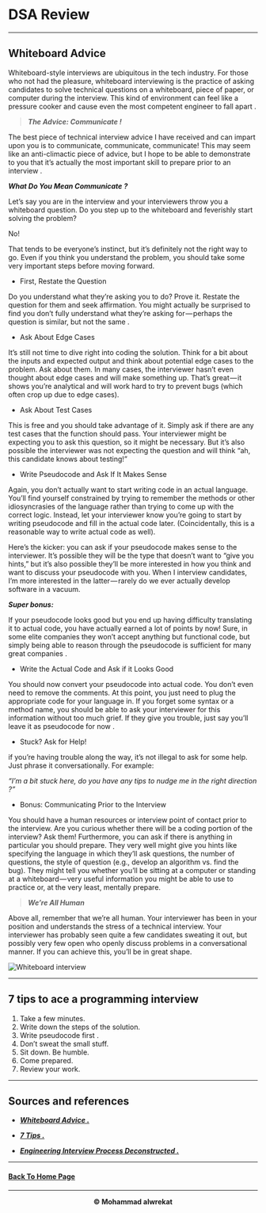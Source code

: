 # DSA Review

---
## Whiteboard Advice

Whiteboard-style interviews are ubiquitous in the tech industry. For those who not had the pleasure, whiteboard interviewing is the practice of asking candidates to solve technical questions on a whiteboard, piece of paper, or computer during the interview. This kind of environment can feel like a pressure cooker and cause even the most competent engineer to fall apart .

> ***The Advice: Communicate !***

The best piece of technical interview advice I have received and can impart upon you is to communicate, communicate, communicate! This may seem like an anti-climactic piece of advice, but I hope to be able to demonstrate to you that it’s actually the most important skill to prepare prior to an interview .


***What Do You Mean Communicate ?***

Let’s say you are in the interview and your interviewers throw you a whiteboard question. Do you step up to the whiteboard and feverishly start solving the problem?

No!

That tends to be everyone’s instinct, but it’s definitely not the right way to go. Even if you think you understand the problem, you should take some very important steps before moving forward.

- First, Restate the Question

Do you understand what they’re asking you to do? Prove it. Restate the question for them and seek affirmation. You might actually be surprised to find you don’t fully understand what they’re asking for — perhaps the question is similar, but not the same .

- Ask About Edge Cases

It’s still not time to dive right into coding the solution. Think for a bit about the inputs and expected output and think about potential edge cases to the problem. Ask about them. In many cases, the interviewer hasn’t even thought about edge cases and will make something up. That’s great — it shows you’re analytical and will work hard to try to prevent bugs (which often crop up due to edge cases).

- Ask About Test Cases

This is free and you should take advantage of it. Simply ask if there are any test cases that the function should pass. Your interviewer might be expecting you to ask this question, so it might be necessary. But it’s also possible the interviewer was not expecting the question and will think “ah, this candidate knows about testing!”

- Write Pseudocode and Ask If It Makes Sense

Again, you don’t actually want to start writing code in an actual language. You’ll find yourself constrained by trying to remember the methods or other idiosyncrasies of the language rather than trying to come up with the correct logic. Instead, let your interviewer know you’re going to start by writing pseudocode and fill in the actual code later. (Coincidentally, this is a reasonable way to write actual code as well).


Here’s the kicker: you can ask if your pseudocode makes sense to the interviewer. It’s possible they will be the type that doesn’t want to “give you hints,” but it’s also possible they’ll be more interested in how you think and want to discuss your pseudocode with you. When I interview candidates, I’m more interested in the latter — rarely do we ever actually develop software in a vacuum.


***Super bonus:***

If your pseudocode looks good but you end up having difficulty translating it to actual code, you have actually earned a lot of points by now! Sure, in some elite companies they won’t accept anything but functional code, but simply being able to reason through the pseudocode is sufficient for many great companies .

- Write the Actual Code and Ask if it Looks Good

You should now convert your pseudocode into actual code. You don’t even need to remove the comments. At this point, you just need to plug the appropriate code for your language in. If you forget some syntax or a method name, you should be able to ask your interviewer for this information without too much grief. If they give you trouble, just say you’ll leave it as pseudocode for now .

- Stuck? Ask for Help!

if you’re having trouble along the way, it’s not illegal to ask for some help. Just phrase it conversationally. For example:

*“I’m a bit stuck here, do you have any tips to nudge me in the right direction ?”*

- Bonus: Communicating Prior to the Interview

You should have a human resources or interview point of contact prior to the interview. Are you curious whether there will be a coding portion of the interview? Ask them! Furthermore, you can ask if there is anything in particular you should prepare. They very well might give you hints like specifying the language in which they’ll ask questions, the number of questions, the style of question (e.g., develop an algorithm vs. find the bug). They might tell you whether you’ll be sitting at a computer or standing at a whiteboard — very useful information you might be able to use to practice or, at the very least, mentally prepare.


> ***We’re All Human***

Above all, remember that we’re all human. Your interviewer has been in your position and understands the stress of a technical interview. Your interviewer has probably seen quite a few candidates sweating it out, but possibly very few open who openly discuss problems in a conversational manner. If you can achieve this, you’ll be in great shape.


![Whiteboard interview](https://xobin.com/wp-content/uploads/2021/08/Whiteboard-Interview.png)

--- 
## 7 tips to ace a programming interview

1. Take a few minutes.
2. Write down the steps of the solution.
3. Write pseudocode first .
4. Don’t sweat the small stuff.
5. Sit down. Be humble.
6. Come prepared.
7. Review your work.

---
## Sources and references

- ***[Whiteboard Advice .](https://hackernoon.com/the-best-whiteboard-interview-advice-i-ever-received-3ebbfa72e4a)***

- ***[7 Tips .](https://medium.com/@steve_45636/6-tips-to-ace-a-whiteboard-programming-interview-f06c1b378bc6)***

- ***[Engineering Interview Process Deconstructed .](https://www.youtube.com/watch?v=KdXAUst8bdo)***

---
#### **[Back To Home Page](https://mhmadwrekat.github.io/reading-notes)**

---
<b>
<p align="center">
© Mohammad alwrekat
</p>
